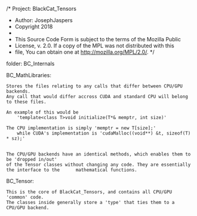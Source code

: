 /*  Project: BlackCat_Tensors
 *  Author: JosephJaspers
 *  Copyright 2018
 *
 * This Source Code Form is subject to the terms of the Mozilla Public
 * License, v. 2.0. If a copy of the MPL was not distributed with this
 * file, You can obtain one at http://mozilla.org/MPL/2.0/. */

folder: BC_Internals


BC_MathLibraries:

	Stores the files relating to any calls that differ between CPU/GPU backends.
	Any call that would differ accross CUDA and standard CPU will belong to these files.

	An example of this would be 
		'template<class T>void initialize(T*& memptr, int size)'

	The CPU implementation is simply 'memptr = new T[size];'
        while CUDA's implementation is 'cudaMalloc((void**) &t, sizeof(T) * sz);'
	

	The CPU/GPU backends have an identical methods, which enables them to be 'dropped in/out' 
	of the Tensor classes without changing any code. They are essentially the interface to the 		mathematical functions.

BC_Tensor:
	
	This is the core of BlackCat_Tensors, and contains all CPU/GPU 'common' code. 
	The classes inside generally store a 'type' that ties them to a CPU/GPU backend.
